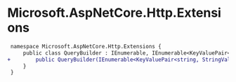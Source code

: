 # Microsoft.AspNetCore.Http.Extensions

``` diff
 namespace Microsoft.AspNetCore.Http.Extensions {
     public class QueryBuilder : IEnumerable, IEnumerable<KeyValuePair<string, string>> {
+        public QueryBuilder(IEnumerable<KeyValuePair<string, StringValues>> parameters);
     }
 }
```

